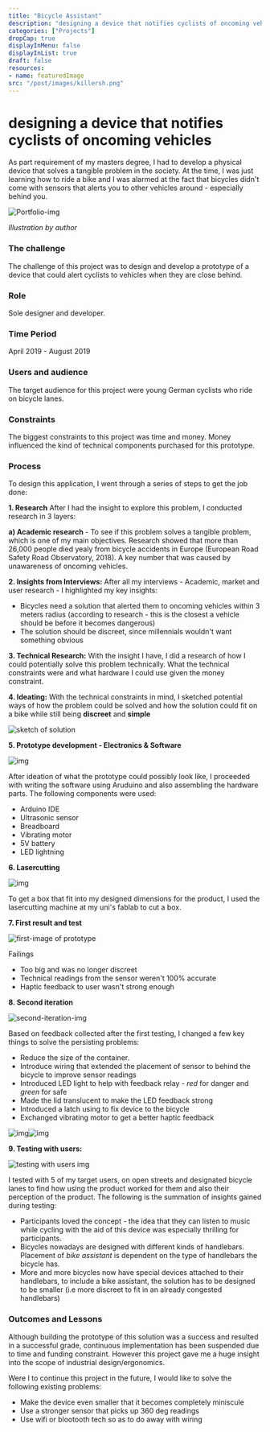 ```yaml
---
title: "Bicycle Assistant"
description: "designing a device that notifies cyclists of oncoming vehiles"
categories: ["Projects"]
dropCap: true
displayInMenu: false
displayInList: true
draft: false
resources:
- name: featuredImage  
src: "/post/images/killersh.png"
---
```


# designing a device that notifies cyclists of oncoming vehicles

As part requirement of my masters degree, I had to develop a physical device that solves a tangible problem in the society. At the time, I was just learning how to ride a bike and I was alarmed at the fact that bicycles didn't come with sensors that alerts you to other vehicles around - especially behind you.

![Portfolio-img](https://busayyyo.github.io/images/bicy_poster.png)

*Illustration by author*

### The challenge

The challenge of this project was to design and develop a prototype of a device that could alert cyclists to vehicles when they are close behind.

### Role

Sole designer and developer.

### Time Period

April 2019 - August 2019

### Users and audience

The target audience for this project were young German cyclists who ride on bicycle lanes.

### Constraints

The biggest constraints to this project was time and money. Money influenced the kind of technical components purchased for this prototype.

### Process

To design this application, I went through a series of steps to get the job done:

**1. Research** After I had the insight to explore this problem, I conducted research in 3 layers:

**a) Academic research** - To see if this problem solves a tangible problem, which is one of my main objectives. Research showed that more than 26,000 people died yealy from bicycle accidents in Europe (European Road Safety Road Observatory, 2018). A key number that was caused by unawareness of oncoming vehicles.



**2. Insights from Interviews:** After all my interviews - Academic, market and user research - I highlighted my key insights:

- Bicycles need a solution that alerted them to oncoming vehicles within 3 meters radius (according to research - this is the closest a vehicle should be before it becomes dangerous)
- The solution should be discreet, since millennials wouldn't want something obvious

**3. Technical Research:** With the insight I have, I did a research of how I could potentially solve this problem technically. What the technical constraints were and what hardware I could use given the money constraint.

**4. Ideating:** With the technical constraints in mind, I sketched potential ways of how the problem could be solved and how the solution could fit on a bike while still being **discreet** and **simple**

![sketch of solution](https://busayyyo.github.io/images/sketch.jpeg)

**5. Prototype development - Electronics & Software**

![img](https://busayyyo.github.io/images/bicy_5.jpg)

After ideation of what the prototype could possibly look like, I proceeded with writing the software using Aruduino and also assembling the hardware parts. The following components were used:

- Arduino IDE
- Ultrasonic sensor
- Breadboard
- Vibrating motor
- 5V battery
- LED lightning

**6. Lasercutting**

![img](https://busayyyo.github.io/images/bicy_4.jpg)

To get a box that fit into my designed dimensions for the product, I used the lasercutting machine at my uni's fablab to cut a box.

**7. First result and test**

![first-image of prototype](https://busayyyo.github.io/images/bicy_3.jpg)

Failings

- Too big and was no longer discreet
- Technical readings from the sensor weren't 100% accurate
- Haptic feedback to user wasn't strong enough

**8. Second iteration**

![second-iteration-img](https://busayyyo.github.io/images/bicy_2.jpg)

Based on feedback collected after the first testing, I changed a few key things to solve the persisting problems:

- Reduce the size of the container.
- Introduce wiring that extended the placement of sensor to behind the bicycle to improve sensor readings
- Introduced LED light to help with feedback relay - *red* for danger and *green* for safe
- Made the lid translucent to make the LED feedback strong
- Introduced a latch using to fix device to the bicycle
- Exchanged vibrating motor to get a better haptic feedback

![img](https://busayyyo.github.io/images/red-bike.jpg)![img](https://busayyyo.github.io/images/green-bike.jpg)

**9. Testing with users:**

![testing with users img](https://busayyyo.github.io/images/bicy_6.jpg)

I tested with 5 of my target users, on open streets and designated bicycle lanes to find how using the product worked for them and also their perception of the product. The following is the summation of insights gained during testing:

- Participants loved the concept - the idea that they can listen to music while cycling with the aid of this device was especially thrilling for participants.
- Bicycles nowadays are designed with different kinds of handlebars. Placement of *bike assistant* is dependent on the type of handlebars the bicycle has.
- More and more bicycles now have special devices attached to their handlebars, to include a bike assistant, the solution has to be designed to be smaller (i.e more discreet to fit in an already congested handlebars)

### Outcomes and Lessons

Although building the prototype of this solution was a success and resulted in a successful grade, continuous implementation has been suspended due to time and funding constraint. However this project gave me a huge insight into the scope of industrial design/ergonomics.

Were I to continue this project in the future, I would like to solve the following existing problems:

- Make the device even smaller that it becomes completely miniscule
- Use a stronger sensor that picks up 360 deg readings
- Use wifi or blootooth tech so as to do away with wiring